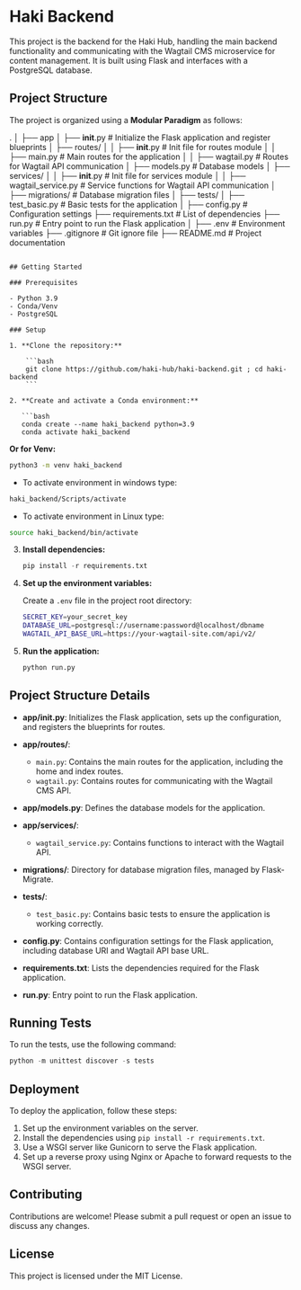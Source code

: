 # Haki Backend

This project is the backend for the Haki Hub, handling the main backend functionality and communicating with the Wagtail CMS microservice for content management. It is built using Flask and interfaces with a PostgreSQL database.

## Project Structure

The project is organized using a **Modular Paradigm** as follows:

.
│
├── app
│   ├── __init__.py             # Initialize the Flask application and register blueprints
│   ├── routes/
│   │   ├── __init__.py         # Init file for routes module
│   │   ├── main.py             # Main routes for the application
│   │   ├── wagtail.py          # Routes for Wagtail API communication
│   ├── models.py               # Database models
│   ├── services/
│   │   ├── __init__.py         # Init file for services module
│   │   ├── wagtail_service.py  # Service functions for Wagtail API communication
│
├── migrations/                 # Database migration files
│
├── tests/
│   ├── test_basic.py           # Basic tests for the application
│
├── config.py                   # Configuration settings
├── requirements.txt            # List of dependencies
├── run.py                      # Entry point to run the Flask application
│
├── .env                        # Environment variables
├── .gitignore                  # Git ignore file
├── README.md                   # Project documentation
```

## Getting Started

### Prerequisites

- Python 3.9
- Conda/Venv
- PostgreSQL

### Setup

1. **Clone the repository:**

    ```bash
    git clone https://github.com/haki-hub/haki-backend.git ; cd haki-backend
    ```

2. **Create and activate a Conda environment:**

   ```bash
   conda create --name haki_backend python=3.9
   conda activate haki_backend
   ```

   **Or for Venv:**
   ```bash
   python3 -m venv haki_backend
   ```
   - To activate environment in windows type:
   ```bash
   haki_backend/Scripts/activate
   ```
   - To activate environment in Linux type:
   ```bash
   source haki_backend/bin/activate
   ```

3. **Install dependencies:**

   ```python
   pip install -r requirements.txt
   ```

4. **Set up the environment variables:**

   Create a `.env` file in the project root directory:

   ```bash
   SECRET_KEY=your_secret_key
   DATABASE_URL=postgresql://username:password@localhost/dbname
   WAGTAIL_API_BASE_URL=https://your-wagtail-site.com/api/v2/
   ```

5. **Run the application:**

   ```bash
   python run.py
   ```

## Project Structure Details

- **app/**init**.py**: Initializes the Flask application, sets up the configuration, and registers the blueprints for routes.

- **app/routes/**:
  - `main.py`: Contains the main routes for the application, including the home and index routes.
  - `wagtail.py`: Contains routes for communicating with the Wagtail CMS API.

- **app/models.py**: Defines the database models for the application.

- **app/services/**:
  - `wagtail_service.py`: Contains functions to interact with the Wagtail API.

- **migrations/**: Directory for database migration files, managed by Flask-Migrate.

- **tests/**:
  - `test_basic.py`: Contains basic tests to ensure the application is working correctly.

- **config.py**: Contains configuration settings for the Flask application, including database URI and Wagtail API base URL.

- **requirements.txt**: Lists the dependencies required for the Flask application.

- **run.py**: Entry point to run the Flask application.

## Running Tests

To run the tests, use the following command:

```python
python -m unittest discover -s tests
```

## Deployment

To deploy the application, follow these steps:

1. Set up the environment variables on the server.
2. Install the dependencies using `pip install -r requirements.txt`.
3. Use a WSGI server like Gunicorn to serve the Flask application.
4. Set up a reverse proxy using Nginx or Apache to forward requests to the WSGI server.

## Contributing

Contributions are welcome! Please submit a pull request or open an issue to discuss any changes.

## License

This project is licensed under the MIT License.
